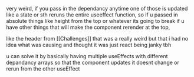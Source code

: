 very weird,
if you pass in the dependancy anytime one of those is updated like a state or sth reruns the entire useeffect function, so if u passed in absolute things like height from the top or whatever its going to break if u have other things that will make the component rerender at the top, 

like the header from [[Challenges]] that was a really weird but that i had no idea what was causing and thought it was just react being janky tbh

u can solve it by basically having multiple useEffects with different depandancy arrays so that the component updates it doesnt change or rerun from the other useEffect